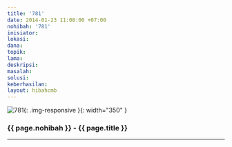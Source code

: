 ```yaml
---
title: '781'
date: 2014-01-23 11:08:00 +07:00
nohibah: '781'
inisiator:
lokasi:
dana:
topik:
lama:
deskripsi:
masalah:
solusi:
keberhasilan:
layout: hibahcmb
---
```


![781](/static/img/hibahcmb/781.png){: .img-responsive }{: width="350" }

### {{ page.nohibah }} - {{ page.title }}

---
